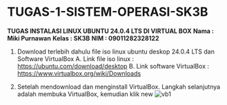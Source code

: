 # TUGAS-1-SISTEM-OPERASI-SK3B

  **TUGAS INSTALASI LINUX UBUNTU 24.0.4 LTS DI VIRTUAL BOX**
  **Nama : Miki Purnawan**
  **Kelas : SK3B**
  **NIM : 09011282328122**

  1.   Download terlebih dahulu file iso linux ubuntu deskop 24.0.4 LTS dan Software VirtualBox
     A. Link file iso linux : https://ubuntu.com/download/desktop
     B. Link software VirtualBox : https://www.virtualbox.org/wiki/Downloads

  2. Setelah mendownload dan menginstall VirtualBox. Langkah selanjutnya adalah membuka VirtualBox, kemudian klik new
     ![vb1](https://github.com/user-attachments/assets/fe65780e-eb0f-4052-b867-ee66c864cce3)

